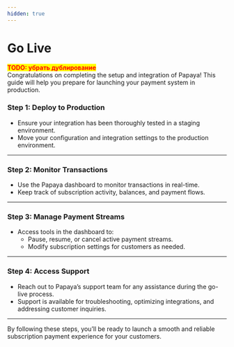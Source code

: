 ```yaml
---
hidden: true
---
```


# Go Live

<mark style="color:red;">**TODO: убрать дублирование**</mark>\
Congratulations on completing the setup and integration of Papaya! This guide will help you prepare for launching your payment system in production.

### **Step 1: Deploy to Production**

* Ensure your integration has been thoroughly tested in a staging environment.
* Move your configuration and integration settings to the production environment.

***

### **Step 2: Monitor Transactions**

* Use the Papaya dashboard to monitor transactions in real-time.
* Keep track of subscription activity, balances, and payment flows.

***

### **Step 3: Manage Payment Streams**

* Access tools in the dashboard to:
  * Pause, resume, or cancel active payment streams.
  * Modify subscription settings for customers as needed.

***

### **Step 4: Access Support**

* Reach out to Papaya’s support team for any assistance during the go-live process.
* Support is available for troubleshooting, optimizing integrations, and addressing customer inquiries.

***

By following these steps, you’ll be ready to launch a smooth and reliable subscription payment experience for your customers.
